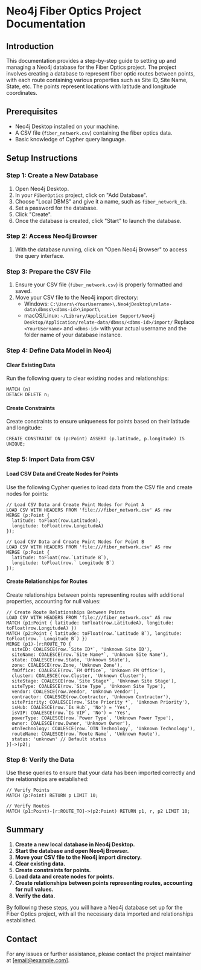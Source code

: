 # Neo4j Fiber Optics Project Documentation

## Introduction

This documentation provides a step-by-step guide to setting up and managing a Neo4j database for the Fiber Optics project. The project involves creating a database to represent fiber optic routes between points, with each route containing various properties such as Site ID, Site Name, State, etc. The points represent locations with latitude and longitude coordinates.

## Prerequisites

- Neo4j Desktop installed on your machine.
- A CSV file (`fiber_network.csv`) containing the fiber optics data.
- Basic knowledge of Cypher query language.

## Setup Instructions

### Step 1: Create a New Database

1. Open Neo4j Desktop.
2. In your `FiberOptics` project, click on "Add Database".
3. Choose "Local DBMS" and give it a name, such as `fiber_network_db`.
4. Set a password for the database.
5. Click "Create".
6. Once the database is created, click "Start" to launch the database.

### Step 2: Access Neo4j Browser

1. With the database running, click on "Open Neo4j Browser" to access the query interface.

### Step 3: Prepare the CSV File

1. Ensure your CSV file (`fiber_network.csv`) is properly formatted and saved.
2. Move your CSV file to the Neo4j import directory:
   - Windows: `C:\Users\<YourUsername>\.Neo4jDesktop\relate-data\dbmss\<dbms-id>\import\`
   - macOS/Linux: `~/Library/Application Support/Neo4j Desktop/Application/relate-data/dbmss/<dbms-id>/import/`
   Replace `<YourUsername>` and `<dbms-id>` with your actual username and the folder name of your database instance.

### Step 4: Define Data Model in Neo4j

#### Clear Existing Data

Run the following query to clear existing nodes and relationships:

```cypher
MATCH (n)
DETACH DELETE n;
```

#### Create Constraints

Create constraints to ensure uniqueness for points based on their latitude and longitude:

```cypher
CREATE CONSTRAINT ON (p:Point) ASSERT (p.latitude, p.longitude) IS UNIQUE;
```

### Step 5: Import Data from CSV

#### Load CSV Data and Create Nodes for Points

Use the following Cypher queries to load data from the CSV file and create nodes for points:

```cypher
// Load CSV Data and Create Point Nodes for Point A
LOAD CSV WITH HEADERS FROM 'file:///fiber_network.csv' AS row
MERGE (p:Point {
  latitude: toFloat(row.LatitudeA),
  longitude: toFloat(row.LongitudeA)
});

// Load CSV Data and Create Point Nodes for Point B
LOAD CSV WITH HEADERS FROM 'file:///fiber_network.csv' AS row
MERGE (p:Point {
  latitude: toFloat(row.`Latitude B`),
  longitude: toFloat(row.` Longitude B`)
});
```

#### Create Relationships for Routes

Create relationships between points representing routes with additional properties, accounting for null values:

```cypher
// Create Route Relationships Between Points
LOAD CSV WITH HEADERS FROM 'file:///fiber_network.csv' AS row
MATCH (p1:Point { latitude: toFloat(row.LatitudeA), longitude: toFloat(row.LongitudeA) })
MATCH (p2:Point { latitude: toFloat(row.`Latitude B`), longitude: toFloat(row.` Longitude B`) })
MERGE (p1)-[r:ROUTE_TO {
  siteID: COALESCE(row.`Site ID*`, 'Unknown Site ID'),
  siteName: COALESCE(row.`Site Name*`, 'Unknown Site Name'),
  state: COALESCE(row.State, 'Unknown State'),
  zone: COALESCE(row.Zone, 'Unknown Zone'),
  fmOffice: COALESCE(row.`FM Office`, 'Unknown FM Office'),
  cluster: COALESCE(row.Cluster, 'Unknown Cluster'),
  siteStage: COALESCE(row.`Site Stage*`, 'Unknown Site Stage'),
  siteType: COALESCE(row.`Site Type`, 'Unknown Site Type'),
  vendor: COALESCE(row.Vendor, 'Unknown Vendor'),
  contractor: COALESCE(row.Contractor, 'Unknown Contractor'),
  sitePriority: COALESCE(row.`Site Priority *`, 'Unknown Priority'),
  isHub: COALESCE(row.`Is Hub`, 'No') = 'Yes',
  isVIP: COALESCE(row.`Is VIP`, 'No') = 'Yes',
  powerType: COALESCE(row.`Power Type`, 'Unknown Power Type'),
  owner: COALESCE(row.Owner, 'Unknown Owner'),
  otnTechnology: COALESCE(row.`OTN Technology`, 'Unknown Technology'),
  routeName: COALESCE(row.`Route Name`, 'Unknown Route'),
  status: 'unknown' // Default status
}]->(p2);
```

### Step 6: Verify the Data

Use these queries to ensure that your data has been imported correctly and the relationships are established:

```cypher
// Verify Points
MATCH (p:Point) RETURN p LIMIT 10;

// Verify Routes
MATCH (p1:Point)-[r:ROUTE_TO]->(p2:Point) RETURN p1, r, p2 LIMIT 10;
```

## Summary

1. **Create a new local database in Neo4j Desktop.**
2. **Start the database and open Neo4j Browser.**
3. **Move your CSV file to the Neo4j import directory.**
4. **Clear existing data.**
5. **Create constraints for points.**
6. **Load data and create nodes for points.**
7. **Create relationships between points representing routes, accounting for null values.**
8. **Verify the data.**

By following these steps, you will have a Neo4j database set up for the Fiber Optics project, with all the necessary data imported and relationships established.

## Contact

For any issues or further assistance, please contact the project maintainer at [email@example.com].